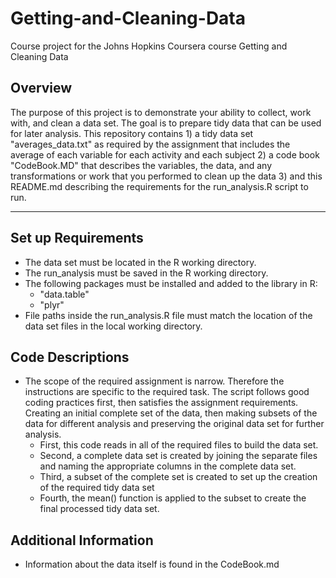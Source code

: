 # Getting-and-Cleaning-Data
Course project for the Johns Hopkins Coursera course Getting and Cleaning Data

##  Overview
The purpose of this project is to demonstrate your ability to collect, work with, and clean a data set. The goal is to prepare tidy data that can be used for later analysis. This repository contains 1) a tidy data set "averages_data.txt" as required by the assignment that includes the average of each variable for each activity and each subject 2) a code book "CodeBook.MD" that describes the variables, the data, and any transformations or work that you performed to clean up the data 3) and this README.md describing the requirements for the run_analysis.R script to run.

***

## Set up Requirements

+ The data set must be located in the R working directory.
+ The run_analysis must be saved in the R working directory.
+ The following packages must be installed and added to the library in R:
    - "data.table"
    - "plyr"
+ File paths inside the run_analysis.R file must match the location of the data set files in the local working directory.

## Code Descriptions
+ The scope of the required assignment is narrow. Therefore the instructions are specific to the required task. The script follows good coding practices first, then satisfies the assignment requirements. Creating an initial complete set of the data, then making subsets of the data for different analysis and preserving the original data set for further analysis.
  - First, this code reads in all of the required files to build the data set.
  - Second, a complete data set is created by joining the separate files and naming the appropriate columns in the complete data set.
  - Third, a subset of the complete set is created to set up the creation of the required tidy data set
  - Fourth, the mean() function is applied to the subset to create the final processed tidy data set.

## Additional Information
+ Information about the data itself is found in the CodeBook.md
